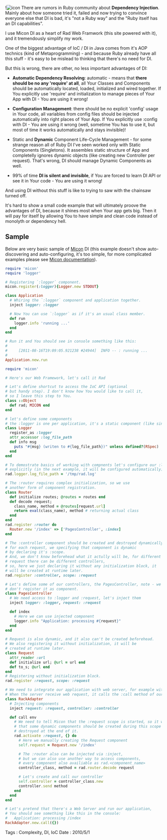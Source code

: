 

!![icon] There are rumors in Ruby community about **Dependency Injection**. Mainly about how someone tried it, failed and now trying to convince everyone else that DI is bad, it's "not a Ruby way" and the "Ruby itself has an DI capabilities".

I use Micon DI as a heart of Rad Web Framwork (this site powered with it), and it tremendously simplify my work.

One of the biggest advantage of IoC / DI in Java comes from it's AOP technics (kind of Metaprogramming) - and because Ruby already have all this stuff - it's easy to be mislead to thinking that there's no need for DI.

But this is wrong, there are other, no less important advantages of DI:

- **Automatic Dependency Resolving**: automatic - means that **there should be no any 'require' at all**, all Your Classes and Components should be automatically located, loaded, initialized and wired together.
If You explicitly use 'require' and initialization to manage pieces of Your App with DI - You are using it wrong!

- **Configuration Management**: there should be no explicit 'config' usage in Your code, all variables from config files should be injected automatically into right places of Your App.
If You explicitly use :config with DI - You are using it wrong (well, sometime You has to use it, but most of time it works automatically and stays invisible)!

- Static and **Dynamic** Component Life-Cycle Management - for some strange reason all of Ruby DI I've seen worked only with Static Components (Singletons). It assembles static structure of App and completelly ignores dynamic objects (like creating new Controller per request).
That's wrong, DI should manage Dynamic Components as well.

- 99% of time **DI is silent and invisible**, if You are forced to learn DI API or see it in Your code - You are using it wrong!

And using DI without this stuff is like to trying to saw with the chainsaw turned off.

It's hard to show a small code example that will ultimately proove the advantages of DI, because it shines most when Your app gets big. Then it will pay for itself by allowing You to have simple and clean code instead of monolyth or dependency hell.

## Sample

Below are very basic sample of [Micon][micon] DI (this example doesn't show auto-discovering and  auto-configuring, it's too simple, for more complicated examples please see [Micon documentation][micon]).

``` ruby
require 'micon'
require 'logger'

# Registering `:logger` component.
micon.register(:logger){Logger.new STDOUT}

class Application
  # Whiring the `:logger` component and application together.
  inject logger: :logger

  # Now You can use `:logger` as if it's an usual class member.
  def run
    logger.info 'running ...'
  end
end

# Run it and You should see in console something like this:
#
#     [2011-08-16T19:09:05.921238 #24944]  INFO -- : running ...
#
Application.new.run
```

``` ruby
require 'micon'

# Here's our Web Framework, let's call it Rad

# Let's define shortcut to access the IoC API (optional
# but handy step). I don't know how You would like to call it,
# so I leave this step to You.
class ::Object
  def rad; MICON end
end

# let's define some components
# the :logger is one per application, it's a static component (like singleton)
class Logger
  register_as :logger
  attr_accessor :log_file_path
  def info msg
    puts "#{msg} (writen to #{log_file_path})" unless defined?(RSpec)
  end
end

# To demostrate basics of working with compnents let's configure our :logger
# explicitly (in the next example, it will be configured automatically).
rad.logger.log_file_path = '/tmp/rad.log'

# The :router requires complex initialization, so we use
# another form of component registration.
class Router
  def initialize routes; @routes = routes end
  def decode request;
    class_name, method = @routes[request.url]
    return eval(class_name), method # returning actual class
  end
end
rad.register :router do
  Router.new '/index' => ['PagesController', :index]
end

# The :controller component should be created and destroyed dynamically,
# for each request, we specifying that component is dynamic
# by declaring it's :scope.
# And, we don't know beforehead what it actully will be, for different
# request there can be different controllers,
# so, here we just declaring it without any initialization block, it
# will be created at runtime later.
rad.register :controller, scope: :request

# Let's define some of our controllers, the PagesController, note - we
# don't register it as component.
class PagesController
  # We need access to :logger and :request, let's inject them
  inject logger: :logger, request: :request

  def index
    # Here we can use injected component
    logger.info "Application: processing #{request}"
  end
end

# Request is also dynamic, and it also can't be created beforehead.
# We also registering it without initialization, it will be
# created at runtime later.
class Request
  attr_reader :url
  def initialize url; @url = url end
  def to_s; @url end
end
# Registering without initialization block.
rad.register :request, scope: :request

# We need to integrate our application with web server, for example with the Rack.
# When the server receive web request, it calls the :call method of our RackAdapter
class RackAdapter
  # Injecting components
  inject request: :request, controller: :controller

  def call env
    # We need to tell Micon that the :request scope is started, so it will know
    # that some dynamic components should be created during this scope and
    # destroyed at the end of it.
    rad.activate :request, {} do
      # Here we manually creating the Request component
      self.request = Request.new '/index'

      # The :router also can be injected via :inject,
      # but we can also use another way to access components,
      # every component also availiable as rad.<component_name>
      controller_class, method = rad.router.decode request

      # Let's create and call our controller
      self.controller = controller_class.new
      controller.send method
    end
  end
end

# Let's pretend that there's a Web Server and run our application,
# You should see something like this in the console:
#   Application: processing /index
RackAdapter.new.call({})
```

Tags : Complexity, DI, IoC
Date : 2010/5/1

[micon]: http://alexeypetrushin.github.com/micon
[icon]: https://firenet.s3.amazonaws.com/fs/4da14c38743f0f218d00000f/4da14ea9743f0f218d000015/4e095bc7743f0f489a000033/dark%20side.thumb.jpg